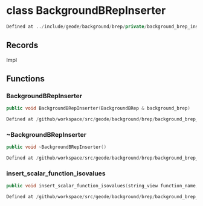# class BackgroundBRepInserter

```cpp
Defined at ../include/geode/background/brep/private/background_brep_inserter.h#25
```

## Records

Impl



## Functions

### BackgroundBRepInserter

```cpp
public void BackgroundBRepInserter(BackgroundBRep & background_brep)
```

```cpp
Defined at /github/workspace/src/geode/background/brep/background_brep_inserter.cpp#290
```

### ~BackgroundBRepInserter

```cpp
public void ~BackgroundBRepInserter()
```

```cpp
Defined at /github/workspace/src/geode/background/brep/background_brep_inserter.cpp#296
```

### insert_scalar_function_isovalues

```cpp
public void insert_scalar_function_isovalues(string_view function_name, absl::Span<const double> isovalues)
```

```cpp
Defined at /github/workspace/src/geode/background/brep/background_brep_inserter.cpp#300
```



